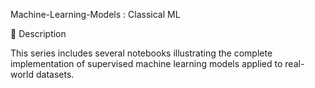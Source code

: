 Machine-Learning-Models : Classical ML

🧩 Description

This series includes several notebooks illustrating the complete implementation of supervised machine learning models applied to real-world datasets.